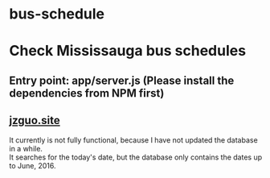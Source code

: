# bus-schedule

# Check Mississauga bus schedules

## Entry point: app/server.js (Please install the dependencies from NPM first)


## [jzguo.site](http://www.jzguo.site)

It currently is not fully functional, because I have not updated the database in a while.  
It searches for the today's date, but the database only contains the dates up to June, 2016.
